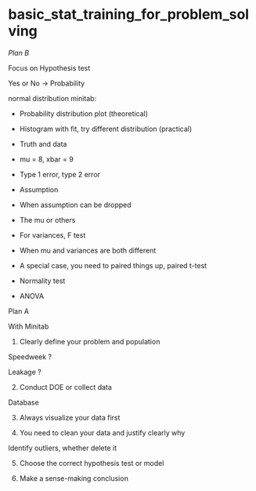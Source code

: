 # basic_stat_training_for_problem_solving

*Plan B*

Focus on Hypothesis test

Yes or No -> Probability


normal distribution
minitab: 

 - Probability distribution plot (theoretical)
 - Histogram with fit, try different distribution (practical)

 - Truth and data
 - mu = 8, xbar = 9
 - Type 1 error, type 2 error
 - Assumption
 - When assumption can be dropped
 - The mu or others
 - For variances, F test
 
 - When mu and variances are both different
 
 - A special case, you need to paired things up, paired t-test
 - Normality test
 
 
 - ANOVA
 








Plan A

With Minitab

1. Clearly define your problem and population

Speedweek ?

Leakage ?





2. Conduct DOE or collect data

Database




3. Always visualize your data first


4. You need to clean your data and justify clearly why

Identify outliers, whether delete it


5. Choose the correct hypothesis test or model




6. Make a sense-making conclusion

